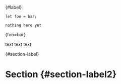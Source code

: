 {#label}
```rust, #label2, figure=true, nofigure, figure
let foo = bar;
```

```sequence
nothing here yet
```

{foo=bar}

text text text

{#section-label}

# Section {#section-label2}
